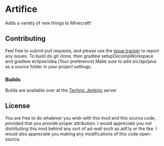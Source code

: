 # Artifice
Adds a variety of new things to Minecraft!

## Contributing
Feel free to submit pull requests, and please use the [issue tracker](https://github.com/Shukaro/Artifice/issues) to report any issues.
To build do git clone, then gradlew setupDecompWorkspace and gradlew eclipse/idea (Your preference)
Make sure to add src/api/java as a source folder in your project settings.

### Builds
Builds are available over at the [Technic Jenkins](http://build.technicpack.net/job/Artifice/) server

## License
You are free to do whatever you wish with this mod and this source code, provided that you provide proper attribution.
I would appreciate you not distributing this mod behind any sort of ad-wall such as adf.ly or the like.
I would also appreciate you making any modifications of this code open-source.